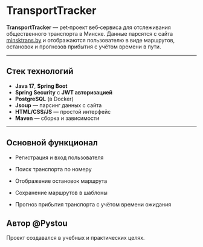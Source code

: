 # TransportTracker

**TransportTracker** — pet‑проект веб‑сервиса для отслеживания общественного транспорта в Минске. Данные парсятся с сайта [minsktrans.by](https://minsktrans.by) и отображаются пользователю в виде маршрутов, остановок и прогнозов прибытия с учётом времени в пути.

---

## Стек технологий

- **Java 17**, **Spring Boot**
- **Spring Security** с **JWT авторизацией**
- **PostgreSQL** (в Docker)
- **Jsoup** — парсинг данных с сайта
- **HTML/CSS/JS** — простой интерфейс
- **Maven** — сборка и зависимости

---

## Основной функционал
- Регистрация и вход пользователя

- Поиск транспорта по номеру

- Отображение остановок маршрута

- Сохранение маршрутов в шаблоны

- Прогноз прибытия транспорта с учётом времени ожидания

## Автор @Pystou
Проект создавался в учебных и практических целях. 
